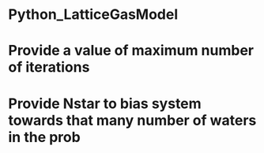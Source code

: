 # Python_LatticeGasModel
# Provide a value of maximum number of iterations 
# Provide Nstar to bias system towards that many number of waters in the prob 
